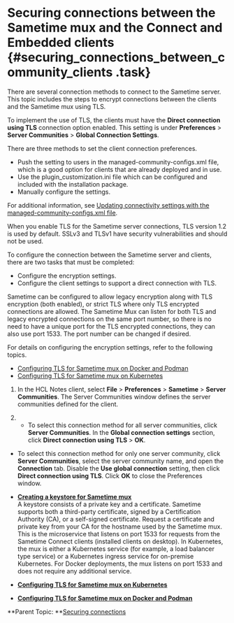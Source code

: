 # Securing connections between the Sametime mux and the Connect and Embedded clients {#securing_connections_between_community_clients .task}

There are several connection methods to connect to the Sametime server. This topic includes the steps to encrypt connections between the clients and the Sametime mux using TLS.

To implement the use of TLS, the clients must have the **Direct connection using TLS** connection option enabled. This setting is under **Preferences** \> **Server Communities** \> **Global Connection Settings**.

There are three methods to set the client connection preferences.

-   Push the setting to users in the managed-community-configs.xml file, which is a good option for clients that are already deployed and in use.
-   Use the plugin\_customization.ini file which can be configured and included with the installation package.
-   Manually configure the settings.

For additional information, see [Updating connectivity settings with the managed-community-configs.xml file](admin_st_mng_remotecomm.md).

When you enable TLS for the Sametime server connections, TLS version 1.2 is used by default. SSLv3 and TLSv1 have security vulnerabilities and should not be used.

To configure the connection between the Sametime server and clients, there are two tasks that must be completed:

-   Configure the encryption settings.
-   Configure the client settings to support a direct connection with TLS.

Sametime can be configured to allow legacy encryption along with TLS encryption \(both enabled\), or strict TLS where only TLS encrypted connections are allowed. The Sametime Mux can listen for both TLS and legacy encrypted connections on the same port number, so there is no need to have a unique port for the TLS encrypted connections, they can also use port 1533. The port number can be changed if desired.

For details on configuring the encryption settings, refer to the following topics.

-   [Configuring TLS for Sametime mux on Docker and Podman](securing_connections_between_community_clients_docker.md)
-   [Configuring TLS for Sametime mux on Kubernetes](securing_connections_between_community_clients_kubernetes.md)

1.  In the HCL Notes client, select **File** \> **Preferences** \> **Sametime** \> **Server Communities**. The Server Communities window defines the server communities defined for the client.

2.  -   To select this connection method for all server communities, click **Server Communities**. In the **Global connection settings** section, click **Direct connection using TLS** \> **OK**.
-   To select this connection method for only one server community, click **Server Communities**, select the server community name, and open the **Connection** tab. Disable the **Use global connection** setting, then click **Direct connection using TLS**. Click **OK** to close the Preferences window.

-   **[Creating a keystore for Sametime mux](t_keystore_mux.md)**  
A keystore consists of a private key and a certificate. Sametime supports both a third-party certificate, signed by a Certification Authority \(CA\), or a self-signed certificate. Request a certificate and private key from your CA for the hostname used by the Sametime mux. This is the microservice that listens on port 1533 for requests from the Sametime Connect clients \(installed clients on desktop\). In Kubernetes, the mux is either a Kubernetes service \(for example, a load balancer type service\) or a Kubernetes ingress service for on-premise Kubernetes. For Docker deployments, the mux listens on port 1533 and does not require any additional service.
-   **[Configuring TLS for Sametime mux on Kubernetes](securing_connections_between_community_clients_kubernetes.md)**  

-   **[Configuring TLS for Sametime mux on Docker and Podman](securing_connections_between_community_clients_docker.md)**  


**Parent Topic: **[Securing connections](securing_connections.md)

